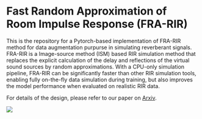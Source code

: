 # Fast Random Approximation of Room Impulse Response (FRA-RIR)

This is the repository for a Pytorch-based implementation of FRA-RIR method for data augmentation purpurse in simulating reverberant signals. FRA-RIR is a Image-source method (ISM) based RIR simulation method that replaces the explicit calculation of the delay and reflections of the virtual sound sources by random approximations. With a CPU-only simulation pipeline, FRA-RIR can be significantly faster than other RIR simulation tools, enabling fully on-the-fly data simulation during training, but also improves the model performance when evaluated on realistic RIR data.

For details of the design, please refer to our paper on [Arxiv](https://arxiv.org/abs/2012.07291).

![](https://github.com/yluo42/FRA-RIR/blob/main/FRA-RIR-result.png)
